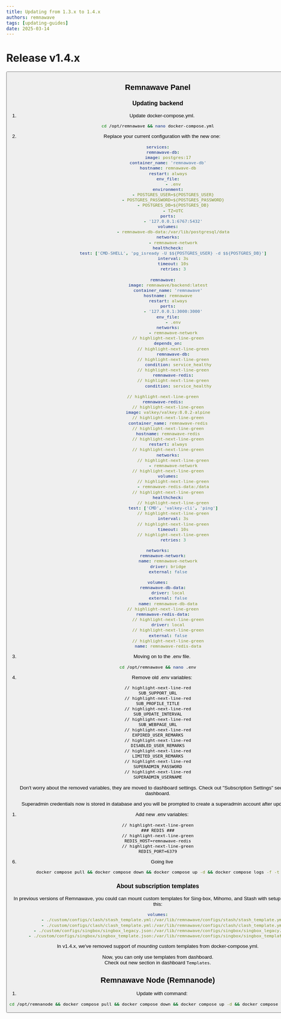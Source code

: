 ```yaml
---
title: Updating from 1.3.x to 1.4.x
authors: remnawave
tags: [updating-guides]
date: 2025-03-14
---
```


# Release v1.4.x

<Button
    label="Check out full changelog"
    variant="secondary"
    outline
    link="https://hub.remna.st/changelog/remnawave-v1-4-0"
/>

## Remnawave Panel

### Updating backend

1. Update docker-compose.yml.

```bash
cd /opt/remnawave && nano docker-compose.yml
```

2. Replace your current configuration with the new one:

```yaml title="docker-compose.yml"
services:
    remnawave-db:
        image: postgres:17
        container_name: 'remnawave-db'
        hostname: remnawave-db
        restart: always
        env_file:
            - .env
        environment:
            - POSTGRES_USER=${POSTGRES_USER}
            - POSTGRES_PASSWORD=${POSTGRES_PASSWORD}
            - POSTGRES_DB=${POSTGRES_DB}
            - TZ=UTC
        ports:
            - '127.0.0.1:6767:5432'
        volumes:
            - remnawave-db-data:/var/lib/postgresql/data
        networks:
            - remnawave-network
        healthcheck:
            test: ['CMD-SHELL', 'pg_isready -U $${POSTGRES_USER} -d $${POSTGRES_DB}']
            interval: 3s
            timeout: 10s
            retries: 3

    remnawave:
        image: remnawave/backend:latest
        container_name: 'remnawave'
        hostname: remnawave
        restart: always
        ports:
            - '127.0.0.1:3000:3000'
        env_file:
            - .env
        networks:
            - remnawave-network
        // highlight-next-line-green
        depends_on:
            // highlight-next-line-green
            remnawave-db:
            // highlight-next-line-green
                condition: service_healthy
            // highlight-next-line-green
            remnawave-redis:
            // highlight-next-line-green
                condition: service_healthy

    // highlight-next-line-green
    remnawave-redis:
        // highlight-next-line-green
        image: valkey/valkey:8.0.2-alpine
        // highlight-next-line-green
        container_name: remnawave-redis
        // highlight-next-line-green
        hostname: remnawave-redis
        // highlight-next-line-green
        restart: always
        // highlight-next-line-green
        networks:
            // highlight-next-line-green
            - remnawave-network
        // highlight-next-line-green
        volumes:
            // highlight-next-line-green
            - remnawave-redis-data:/data
        // highlight-next-line-green
        healthcheck:
            // highlight-next-line-green
            test: ['CMD', 'valkey-cli', 'ping']
            // highlight-next-line-green
            interval: 3s
            // highlight-next-line-green
            timeout: 10s
            // highlight-next-line-green
            retries: 3

networks:
    remnawave-network:
        name: remnawave-network
        driver: bridge
        external: false

volumes:
    remnawave-db-data:
        driver: local
        external: false
        name: remnawave-db-data
    // highlight-next-line-green
    remnawave-redis-data:
        // highlight-next-line-green
        driver: local
        // highlight-next-line-green
        external: false
        // highlight-next-line-green
        name: remnawave-redis-data
```

3. Moving on to the .env file.

```bash
cd /opt/remnawave && nano .env
```

4. Remove old .env variables:

```title=".env"
// highlight-next-line-red
SUB_SUPPORT_URL
// highlight-next-line-red
SUB_PROFILE_TITLE
// highlight-next-line-red
SUB_UPDATE_INTERVAL
// highlight-next-line-red
SUB_WEBPAGE_URL
// highlight-next-line-red
EXPIRED_USER_REMARKS
// highlight-next-line-red
DISABLED_USER_REMARKS
// highlight-next-line-red
LIMITED_USER_REMARKS
// highlight-next-line-red
SUPERADMIN_PASSWORD
// highlight-next-line-red
SUPERADMIN_USERNAME
```

Don't worry about the removed variables, they are moved to dashboard settings.
Check out "Subscription Settings" section in dashboard.

Superadmin credentials now is stored in database and you will be prompted to create a superadmin account after updating.

1. Add new .env variables:

```title=".env"
// highlight-next-line-green
### REDIS ###
// highlight-next-line-green
REDIS_HOST=remnawave-redis
// highlight-next-line-green
REDIS_PORT=6379
```

6. Going live

```bash
docker compose pull && docker compose down && docker compose up -d && docker compose logs -f -t
```

### About subscription templates

In previous versions of Remnawave, you could can mount custom templates for Sing-box, Mihomo, and Stash with setup similar to this:

```yaml title="docker-compose.yml"
volumes:
    - ./custom/configs/clash/stash_template.yml:/var/lib/remnawave/configs/stash/stash_template.yml
    - ./custom/configs/clash/clash_template.yml:/var/lib/remnawave/configs/clash/clash_template.yml
    - ./custom/configs/singbox/singbox_legacy.json:/var/lib/remnawave/configs/singbox/singbox_legacy.json
    - ./custom/configs/singbox/singbox_template.json:/var/lib/remnawave/configs/singbox/singbox_template.json
```

In v1.4.x, we've removed support of _mounting_ custom templates from docker-compose.yml.

Now, you can only use templates from dashboard.  
Check out new section in dashboard `Templates`.

## Remnawave Node (Remnanode)

1. Update with command:

```bash
cd /opt/remnanode && docker compose pull && docker compose down && docker compose up -d && docker compose logs -f -t
```
